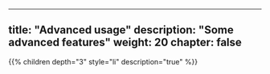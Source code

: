 <!--
SPDX-FileCopyrightText: 2024 John Livingston <https://www.john-livingston.fr/>

SPDX-License-Identifier: AGPL-3.0-only
-->

---
title: "Advanced usage"
description: "Some advanced features"
weight: 20
chapter: false
---

{{% children depth="3" style="li" description="true" %}}
